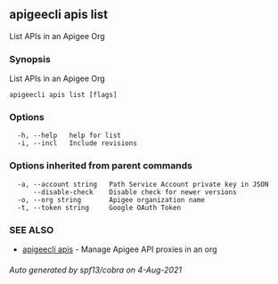 ## apigeecli apis list

List APIs in an Apigee Org

### Synopsis

List APIs in an Apigee Org

```
apigeecli apis list [flags]
```

### Options

```
  -h, --help   help for list
  -i, --incl   Include revisions
```

### Options inherited from parent commands

```
  -a, --account string   Path Service Account private key in JSON
      --disable-check    Disable check for newer versions
  -o, --org string       Apigee organization name
  -t, --token string     Google OAuth Token
```

### SEE ALSO

* [apigeecli apis](apigeecli_apis.md)	 - Manage Apigee API proxies in an org

###### Auto generated by spf13/cobra on 4-Aug-2021
